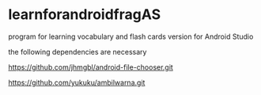 # learnforandroidfragAS
program for learning vocabulary and flash cards version for Android Studio

the following dependencies are necessary

https://github.com/jhmgbl/android-file-chooser.git

https://github.com/yukuku/ambilwarna.git
